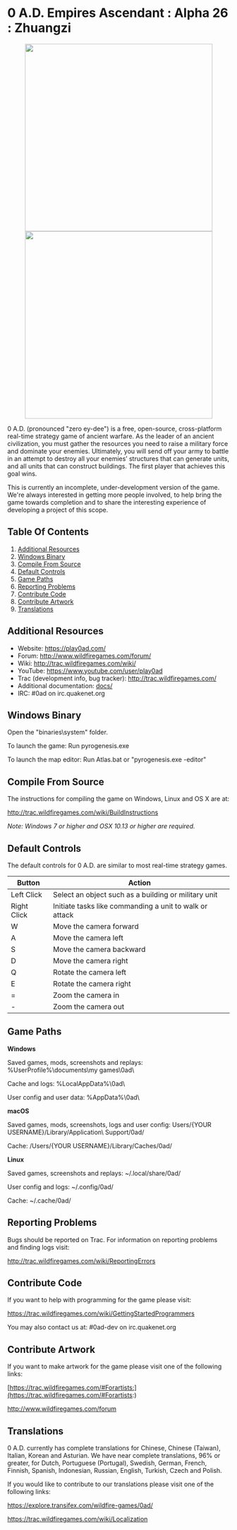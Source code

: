# 0 A.D. Empires Ascendant : Alpha 26 : Zhuangzi

<p align="center">
  <img src="https://play0ad.com/wp-content/gallery/carousel/EgyptianPyramids.jpg" width="425"/>
  <img src="https://play0ad.com/wp-content/gallery/carousel/Kushcitycenter.jpg" width="425"/>
</p>

0 A.D. (pronounced "zero ey-dee") is a free, open-source, cross-platform
real-time strategy game of ancient warfare. As the leader of an ancient civilization, 
you must gather the resources you need to raise a military force and dominate your enemies.
Ultimately, you will send off your army to battle in an attempt to destroy all your enemies’ structures 
that can generate units, and all units that can construct buildings. The first player that achieves this goal wins.

This is currently an incomplete, under-development version of the game.
We're always interested in getting more people involved, to help bring the game
towards completion and to share the interesting experience of developing a
project of this scope.


Table Of Contents
------------------
1. [Additional Resources](#additional-resources)
2. [Windows Binary](#windows-binary)
3. [Compile From Source](#compile-from-source)
4. [Default Controls](#default-controls)
5. [Game Paths](#game-paths)
6. [Reporting Problems](#reporting-problems)
7. [Contribute Code](#contribute-code)
8. [Contribute Artwork](#contribute-artwork)
9. [Translations](#translations)

Additional Resources
----------------------
- Website: https://play0ad.com/
- Forum: http://www.wildfiregames.com/forum/
- Wiki: http://trac.wildfiregames.com/wiki/
- YouTube: https://www.youtube.com/user/play0ad
- Trac (development info, bug tracker): http://trac.wildfiregames.com/
- Additional documentation: [docs/](docs/)
- IRC: #0ad on irc.quakenet.org


Windows Binary
----------------------
Open the "binaries\system" folder.

To launch the game: Run pyrogenesis.exe

To launch the map editor: Run Atlas.bat or "pyrogenesis.exe -editor"


Compile From Source
----------------------
The instructions for compiling the game on Windows, Linux and OS X are at:

http://trac.wildfiregames.com/wiki/BuildInstructions

<i>Note: Windows 7 or higher and OSX 10.13 or higher are required.</i>


Default Controls
----------------------
The default controls for 0 A.D. are similar to most real-time strategy games.


| Button                        | Action                                                         |
|-------------------------------|----------------------------------------------------------------|
| Left Click                    | Select an object such as a building or military unit           |
| Right Click                   | Initiate tasks like commanding a unit to walk or attack	 |
| W	                        | Move the camera forward				         |
| A	                        | Move the camera left					         |
| S	                        | Move the camera backward				         |
| D	                        | Move the camera right					         |
| Q	                        | Rotate the camera left					 |
| E	                        | Rotate the camera right					 |
| =	                        | Zoom the camera in						 |
| -	                        | Zoom the camera out						 |


Game Paths
----------------------
<b>Windows</b>

Saved games, mods, screenshots and replays: %UserProfile%\documents\my games\0ad\

Cache and logs: %LocalAppData%\0ad\

User config and user data: %AppData%\0ad\

<b>macOS</b>

Saved games, mods, screenshots, logs and user config: Users/{YOUR USERNAME}/Library/Application\ Support/0ad/

Cache: /Users/{YOUR USERNAME}/Library/Caches/0ad/

<b>Linux</b>

Saved games, screenshots and replays: ~/.local/share/0ad/

User config and logs: ~/.config/0ad/

Cache: ~/.cache/0ad/


Reporting Problems
----------------------
Bugs should be reported on Trac. For information on reporting problems and finding logs visit:

http://trac.wildfiregames.com/wiki/ReportingErrors


Contribute Code
----------------------
If you want to help with programming for the game please visit:

https://trac.wildfiregames.com/wiki/GettingStartedProgrammers

You may also contact us at: #0ad-dev on irc.quakenet.org


Contribute Artwork
----------------------
If you want to make artwork for the game please visit one of the following links:

[https://trac.wildfiregames.com/#Forartists:](https://trac.wildfiregames.com/#Forartists:)

http://www.wildfiregames.com/forum


Translations
----------------------
0 A.D. currently has complete translations for Chinese, Chinese (Taiwan), Italian, Korean and Asturian.
We have near complete translations, 96% or greater, for Dutch, Portuguese (Portugal), Swedish, German, French, Finnish, Spanish, Indonesian, Russian, English, 
Turkish, Czech and Polish. 

If you would like to contribute to our translations please visit one of the following links:

https://explore.transifex.com/wildfire-games/0ad/

https://trac.wildfiregames.com/wiki/Localization
